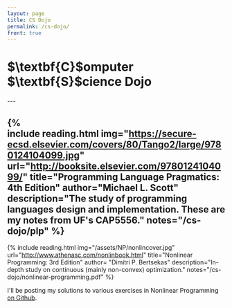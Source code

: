 ```yaml
---
layout: page
title: CS Dojo
permalink: /cs-dojo/
front: true
---
```


<script type="text/javascript" async
  src="https://cdn.mathjax.org/mathjax/latest/MathJax.js?config=TeX-MML-AM_CHTML">
</script>

<script type="text/x-mathjax-config">
MathJax.Hub.Config({
  TeX: { equationNumbers: { autoNumber: "AMS" } },
  tex2jax: {inlineMath: [['$','$'], ['\\(','\\)']]}
});
</script>
 
<h1>$\textbf{C}$omputer $\textbf{S}$cience Dojo</h1>
---

{%  
  include reading.html
  img="https://secure-ecsd.elsevier.com/covers/80/Tango2/large/9780124104099.jpg"
  url="http://booksite.elsevier.com/9780124104099/"
  title="Programming Language Pragmatics: 4th Edition"
  author="Michael L. Scott"
  description="The study of programming languages design and implementation. These are my notes from UF's CAP5556."
  notes="/cs-dojo/plp"
%}
---
{%
  include reading.html
  img="/assets/NP/nonlincover.jpg"
  url="http://www.athenasc.com/nonlinbook.html"
  title="Nonlinear Programming: 3rd Edition"
  author= "Dimitri P. Bertsekas"
  description="In-depth study on continuous (mainly non-convex) optimization."
  notes="/cs-dojo/nonlinear-programming.pdf"
%}

I'll be posting my solutions to various exercises in Nonlinear Programming [on Github](https://github.com/pemami4911/Nonlinear-Programming-Exercises).
	